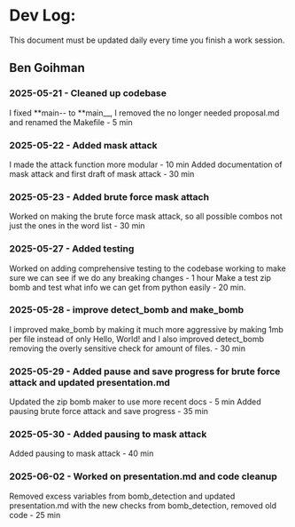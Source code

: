 # Dev Log:

This document must be updated daily every time you finish a work session.

## Ben Goihman

### 2025-05-21 - Cleaned up codebase

I fixed **main-- to **main\_\_, I removed the no longer needed proposal.md and renamed the Makefile - 5 min

### 2025-05-22 - Added mask attack

I made the attack function more modular - 10 min
Added documentation of mask attack and first draft of mask attack - 30 min

### 2025-05-23 - Added brute force mask attach

Worked on making the brute force mask attack, so all possible combos not just the ones in the word list - 30 min

### 2025-05-27 - Added testing

Worked on adding comprehensive testing to the codebase working to make sure we can see if we do any breaking changes - 1 hour
Make a test zip bomb and test what info we can get from python easily - 20 min.

### 2025-05-28 - improve detect_bomb and make_bomb

I improved make_bomb by making it much more aggressive by making 1mb per file instead of only Hello, World! and I also improved detect_bomb removing the overly sensitive check for amount of files. - 30 min

### 2025-05-29 - Added pause and save progress for brute force attack and updated presentation.md

Updated the zip bomb maker to use more recent docs - 5 min
Added pausing brute force attack and save progress - 35 min

### 2025-05-30 - Added pausing to mask attack

Added pausing to mask attack - 40 min

### 2025-06-02 - Worked on presentation.md and code cleanup 
Removed excess variables from bomb_detection and updated presentation.md with the new checks from bomb_detection, removed old code - 25 min